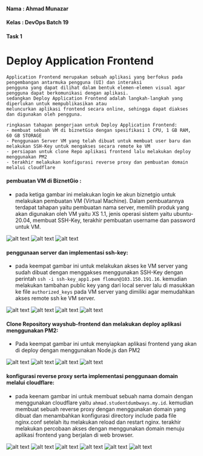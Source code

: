 #### Nama : Ahmad Munazar
#### Kelas : DevOps Batch 19
#### Task 1

# Deploy Application Frontend
```
Application Frontend merupakan sebuah aplikasi yang berfokus pada pengembangan antarmuka pengguna (UI) dan interaksi 
pengguna yang dapat dilihat dalam bentuk elemen-elemen visual agar pengguna dapat berkomunikasi dengan aplikasi.
sedangkan Deploy Application Frontend adalah langkah-langkah yang diperlukan untuk mempublikasikan atau 
meluncurkan aplikasi frontend secara online, sehingga dapat diakses dan digunakan oleh pengguna.

ringkasan tahapan pengerjaan untuk Deploy Application Frontend:
- membuat sebuah VM di biznetGio dengan spesifikasi 1 CPU, 1 GB RAM, 60 GB STORAGE
- Penggunaan Server VM yang telah dibuat untuk membuat user baru dan melakukan SSH-Key untuk mengakses secara remote ke VM
- persiapan untuk clone Repo aplikasi frontend lalu melakukan deploy menggunakan PM2 
- terakhir melakukan konfigurasi reverse proxy dan pembuatan domain melalui cloudflare
```

#### pembuatan VM di BiznetGio :

+ pada ketiga gambar ini melakukan login ke akun biznetgio untuk melakukan pembuatan VM (Virtual Machine). Dalam pembuatannya terdapat tahapan yaitu pembuatan nama server, memilih produk yang akan digunakan oleh VM yaitu XS 1.1, jenis operasi sistem yaitu ubuntu-20.04, membuat SSH-Key, terakhir pembuatan username dan password untuk VM.

![alt text](https://github.com/Muna-020/DEVOPS-BATCH-19/assets/74352384/f810a4f4-8e15-41da-a22b-98c06f1319be?raw=true)
![alt text](https://github.com/Muna-020/DEVOPS-BATCH-19/assets/74352384/838acba0-9764-416d-a3e9-f6b6a2db38d3?raw=true)
![alt text](https://github.com/Muna-020/DEVOPS-BATCH-19/assets/74352384/b482d525-92ac-4d67-a867-58be63253811?raw=true)

#### penggunaan server dan implementasi ssh-key:
+ pada keempat gambar ini untuk melakukan akses ke VM server yang sudah dibuat dengan menggakses menggunakan SSH-Key dengan perintah `ssh -i ssh-key_app1.pem flomun@103.150.191.16`. kemudian melakukan tambahan public key yang dari local server lalu di masukkan ke file `authorized_keys` pada VM server yang dimiliki agar memudahkan akses remote ssh ke VM server.

![alt text](https://github.com/Muna-020/DEVOPS-BATCH-19/assets/74352384/0a79923a-d092-452d-a75a-708d7be86845?raw=true)
![alt text](https://github.com/Muna-020/DEVOPS-BATCH-19/assets/74352384/4a2a862f-601b-4ee8-bbd4-6cafda0797ad?raw=true)
![alt text](https://github.com/Muna-020/DEVOPS-BATCH-19/assets/74352384/4d005e88-123c-46a6-bf72-49ad18c60cbb?raw=true)
![alt text](https://github.com/Muna-020/DEVOPS-BATCH-19/assets/74352384/a95f8bc1-1489-46f9-9c2d-21245c07de18?raw=true)

#### Clone Repository wayshub-frontend dan melakukan deploy aplikasi menggunakan PM2:
+ Pada keempat gambar ini untuk menyiapkan aplikasi frontend  yang akan di deploy dengan menggunakan Node.js dan PM2 

![alt text](https://github.com/Muna-020/DEVOPS-BATCH-19/assets/74352384/929fc530-3618-4e3b-929d-cab07264d103?raw=true)
![alt text](https://github.com/Muna-020/DEVOPS-BATCH-19/assets/74352384/f1cbbabe-bd54-4023-96d0-0f929efd0b46?raw=true)
![alt text](https://github.com/Muna-020/DEVOPS-BATCH-19/assets/74352384/783f9037-5625-4078-9f21-76016d666ce0?raw=true)
![alt text](https://github.com/Muna-020/DEVOPS-BATCH-19/assets/74352384/7ffe4588-f6bf-4c13-977b-54d9810c5fc7?raw=true)

#### konfigurasi reverse proxy serta implementasi penggunaan domain melalui cloudflare:
+ pada keenam gambar ini untuk membuat sebuah nama domain dengan menggunakan cloudflare yaitu `ahmad.studentdumbways.my.id`. kemudian membuat sebuah reverse proxy dengan menggunakan domain yang dibuat dan menambahkan konfigurasi directory include pada file nginx.conf setelah itu melakukan reload dan restart nginx. terakhir melakukan percobaan akses dengan menggunakan domain menuju aplikasi frontend yang berjalan di web browser.

![alt text](https://github.com/Muna-020/DEVOPS-BATCH-19/assets/74352384/7c0778a3-8d01-4fbe-a903-42c3ac98d9da?raw=true)
![alt text](https://github.com/Muna-020/DEVOPS-BATCH-19/assets/74352384/73f0ebb1-0ee8-457a-b900-f09b26591121?raw=true)
![alt text](https://github.com/Muna-020/DEVOPS-BATCH-19/assets/74352384/42d15a10-eff3-4259-b30d-ed835f8e893a?raw=true)
![alt text](https://github.com/Muna-020/DEVOPS-BATCH-19/assets/74352384/62e1d5a7-6b49-4e11-9ab6-80c63345b33e?raw=true)
![alt text](https://github.com/Muna-020/DEVOPS-BATCH-19/assets/74352384/d1dcb27c-dc4e-4b0e-906b-8880c8a4e817?raw=true)
![alt text](https://github.com/Muna-020/DEVOPS-BATCH-19/assets/74352384/840e8ba9-1c4d-4ba5-8485-557e6dcb03b0?raw=true)
